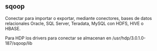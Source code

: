 ## sqoop  
Conectar para importar o exportar, mediante conectores, bases de datos relacionales Oracle, SQL Server, Teradata, MySQL  con HDFS, HIVE o HBASE.  

Para HDP los drivers para conectar se almacenan en  /usr/hdp/3.0.1.0-187/sqoop/lib                                                                                                                                                         
